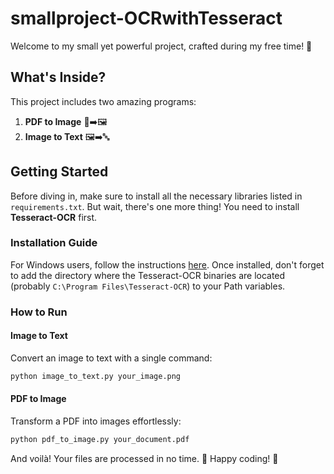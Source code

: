 # smallproject-OCRwithTesseract

Welcome to my small yet powerful project, crafted during my free time! 🚀

## What's Inside?
This project includes two amazing programs:
1. **PDF to Image** 📄➡️🖼️
2. **Image to Text** 🖼️➡️🔤

## Getting Started
Before diving in, make sure to install all the necessary libraries listed in `requirements.txt`. But wait, there's one more thing! You need to install **Tesseract-OCR** first. 

### Installation Guide
For Windows users, follow the instructions [here](https://github.com/UB-Mannheim/tesseract/wiki). Once installed, don't forget to add the directory where the Tesseract-OCR binaries are located (probably `C:\Program Files\Tesseract-OCR`) to your Path variables.

### How to Run

#### Image to Text
Convert an image to text with a single command:
```bash
python image_to_text.py your_image.png
```

#### PDF to Image
Transform a PDF into images effortlessly:
```bash
python pdf_to_image.py your_document.pdf
```

And voilà! Your files are processed in no time. 🚀
Happy coding! 🎉
